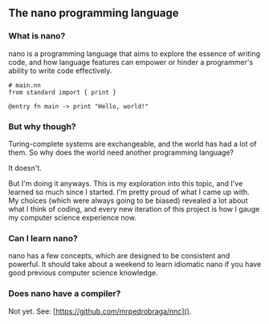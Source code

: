## The nano programming language

### What is nano?

nano is a programming language that aims to explore the essence of writing code, and how language features can empower or hinder a programmer's ability to write code effectively.

```nano
# main.nn
from standard import { print }

@entry fn main -> print "Hello, world!"
```

### But why though?

Turing-complete systems are exchangeable, and the world has had a lot of them. So why does the world need another programming language?

It doesn't.

But I'm doing it anyways. This is my exploration into this topic, and I've learned so much since I started. I'm pretty proud of what I came up with. My choices (which were always going to be biased) revealed a lot about what I think of coding, and every new iteration of this project is how I gauge my computer science experience now.

### Can I learn nano?

nano has a few concepts, which are designed to be consistent and powerful. It should take about a weekend to learn idiomatic nano if you have good previous computer science knowledge.

### Does nano have a compiler?

Not yet. See: [https://github.com/mrpedrobraga/nnc]().